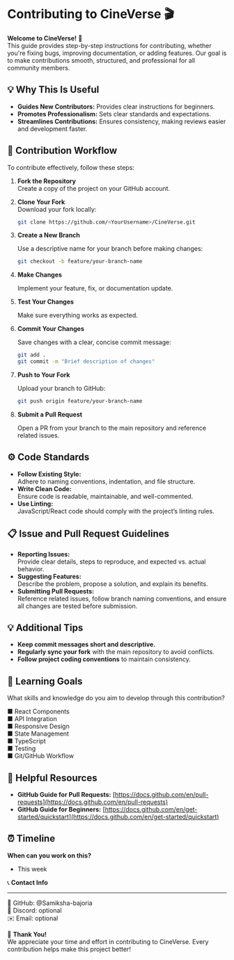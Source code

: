 # Contributing to CineVerse 🎬

**Welcome to CineVerse!** 👋  
This guide provides step-by-step instructions for contributing, whether you're fixing bugs, improving documentation, or adding features. Our goal is to make contributions smooth, structured, and professional for all community members.

## 💡 Why This Is Useful

- **Guides New Contributors:** Provides clear instructions for beginners.
- **Promotes Professionalism:** Sets clear standards and expectations.
- **Streamlines Contributions:** Ensures consistency, making reviews easier and development faster.

## 🔄 Contribution Workflow

To contribute effectively, follow these steps:

1. **Fork the Repository**  
   Create a copy of the project on your GitHub account.
2. **Clone Your Fork**  
   Download your fork locally:
   ```bash
   git clone https://github.com/<YourUsername>/CineVerse.git
   ```
3. **Create a New Branch**

   Use a descriptive name for your branch before making changes:

   ```bash
   git checkout -b feature/your-branch-name
   ```

4. **Make Changes**

   Implement your feature, fix, or documentation update.

5. **Test Your Changes**

   Make sure everything works as expected.

6. **Commit Your Changes**

   Save changes with a clear, concise commit message:

   ```bash
   git add .
   git commit -m "Brief description of changes"
   ```

7. **Push to Your Fork**

   Upload your branch to GitHub:

   ```bash
   git push origin feature/your-branch-name
   ```

8. **Submit a Pull Request**

   Open a PR from your branch to the main repository and reference related issues.

## ⚙️ Code Standards

- **Follow Existing Style:**  
  Adhere to naming conventions, indentation, and file structure.
- **Write Clean Code:**  
  Ensure code is readable, maintainable, and well-commented.
- **Use Linting:**  
  JavaScript/React code should comply with the project’s linting rules.

## 📋 Issue and Pull Request Guidelines

- **Reporting Issues:**  
  Provide clear details, steps to reproduce, and expected vs. actual behavior.
- **Suggesting Features:**  
  Describe the problem, propose a solution, and explain its benefits.
- **Submitting Pull Requests:**  
  Reference related issues, follow branch naming conventions, and ensure all changes are tested before submission.

## 💡 Additional Tips

- **Keep commit messages short and descriptive.**
- **Regularly sync your fork** with the main repository to avoid conflicts.
- **Follow project coding conventions** to maintain consistency.

## 🎯 Learning Goals

What skills and knowledge do you aim to develop through this contribution?

■ React Components  
■ API Integration  
■ Responsive Design  
■ State Management  
■ TypeScript  
■ Testing  
■ Git/GitHub Workflow

## 🔗 Helpful Resources

- **GitHub Guide for Pull Requests:** [https://docs.github.com/en/pull-requests](https://docs.github.com/en/pull-requests)
- **GitHub Guide for Beginners:** [https://docs.github.com/en/get-started/quickstart](https://docs.github.com/en/get-started/quickstart)

## ⏰ Timeline

**When can you work on this?**

- This week

📞 **Contact Info**

---

🐙 GitHub: @Samiksha-bajoria  
💬 Discord: optional  
✉️ Email: optional

🙏 **Thank You!**  
We appreciate your time and effort in contributing to CineVerse. Every contribution helps make this project better!
